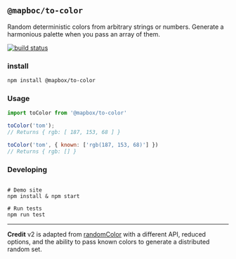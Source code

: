 `@mapboc/to-color`
---

Random deterministic colors from arbitrary strings or numbers. Generate a harmonious palette when you pass an array of them.

[![build status](https://secure.travis-ci.org/mapbox/to-color.svg)](http://travis-ci.org/mapbox/to-color)

### install

```bash
npm install @mapbox/to-color
```

### Usage

```js
import toColor from '@mapbox/to-color'

toColor('tom');
// Returns { rgb: [ 187, 153, 68 ] }

toColor('tom', { known: ['rgb(187, 153, 68)'] })
// Returns { rgb: [] }

```

### Developing

```

# Demo site
npm install & npm start

# Run tests
npm run test

```

---

**Credit** v2 is adapted from [randomColor](https://github.com/davidmerfield/randomColor) with a different API, reduced options, and the ability to pass known colors to generate a distributed random set.
